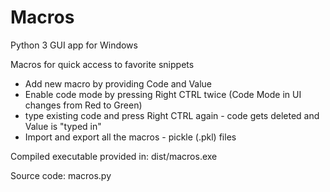 # Macros
Python 3 GUI app for Windows

Macros for quick access to favorite snippets

 - Add new macro by providing Code and Value
- Enable code mode by pressing Right CTRL twice (Code Mode in UI changes from Red to Green)
- type existing code and press Right CTRL again - code gets deleted and Value is "typed in"
- Import and export all the macros - pickle (.pkl) files

Compiled executable provided in: dist/macros.exe

Source code: macros.py
